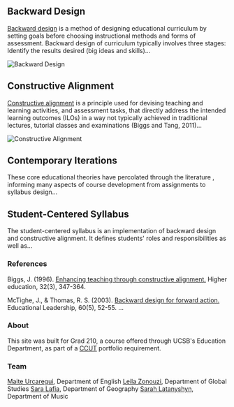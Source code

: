 ## Backward Design

[Backward design](https://en.wikipedia.org/wiki/Backward_design) is a method of designing educational curriculum by setting goals before choosing instructional methods and forms of assessment. Backward design of curriculum typically involves three stages: Identify the results desired (big ideas and skills)...

![Backward Design](https://elearninginfographics.com/wp-content/uploads/Designing-eLearning-Courses-Backwards-Infographic-550x420.png "Backward Design")

## Constructive Alignment

[Constructive alignment](https://en.wikipedia.org/wiki/Constructive_alignment) is a principle used for devising teaching and learning activities, and assessment tasks, that directly address the intended learning outcomes (ILOs) in a way not typically achieved in traditional lectures, tutorial classes and examinations (Biggs and Tang, 2011)...

![Constructive Alignment](https://i2.wp.com/blogs.shu.ac.uk/engagement/files/2016/11/lta-trinity-small.jpg?ssl=1 "Constructive alignment")

## Contemporary Iterations

These core educational theories have percolated through the literature , informing many aspects of course development from assignments to syllabus design...

## Student-Centered Syllabus

The student-centered syllabus is an implementation of backward design and constructive alignment. It defines students' roles and responsibilities as well as... 

### References

Biggs, J. (1996). [Enhancing teaching through constructive alignment.](https://link.springer.com/article/10.1007/BF00138871) Higher education, 32(3), 347-364.

McTighe, J., & Thomas, R. S. (2003). [Backward design for forward action.](http://edml260.pbworks.com/f/Backward+Design+for+Forward+Action+.pdf) Educational Leadership, 60(5), 52-55.
...

### About
This site was built for Grad 210, a course offered through UCSB's Education Department, as part of a [CCUT](http://www.graddiv.ucsb.edu/academic/interdisciplinary-emphases-certificate-programs/ccut) portfolio requirement.

### Team

[Maite Urcaregui](https://www.english.ucsb.edu/people/urcaregui-maite), Department of English
[Leila Zonouzi](http://www.global.ucsb.edu/people/leila-zonouzi), Department of Global Studies
[Sara Lafia](http://www.geog.ucsb.edu/~lafia/), Department of Geography
[Sarah Latanyshyn](http://music.ucsb.edu/people/sarah-latanyshyn), Department of Music
